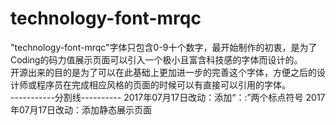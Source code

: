 # technology-font-mrqc  
"technology-font-mrqc"字体只包含0-9十个数字，最开始制作的初衷，是为了Coding的码力值展示页面可以引入一个极小且富含科技感的字体而设计的。  
开源出来的目的是为了可以在此基础上更加进一步的完善这个字体，方便之后的设计师或程序员在完成相应风格的页面的时候可以有直接可以引用的字体。  
-----------分割线----------
2017年07月17日改动：添加“：:”两个标点符号
2017年07月17日改动：添加静态展示页面
